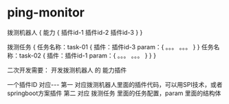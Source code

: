 # ping-monitor

拨测机器人 {
	能力 {
		插件id-1
		插件id-2
		插件id-3
	}
}

拨测任务 {
	任务名称：task-01 {
		插件：插件id-3
		param：{
			。。。
			。。。
		}
	}
	任务名称：task-02 {
		插件：插件id-1
		param：{
			。。。
			。。。
		}
	}
}



二次开发需要：
开发拨测机器人 的 能力插件

一个插件ID 对应---
第一 对应拨测机器人里面的插件代码，可以用SPI技术，或者springboot方案插件
第二 对应 拨测任务 里面的任务配置，param 里面的结构体

